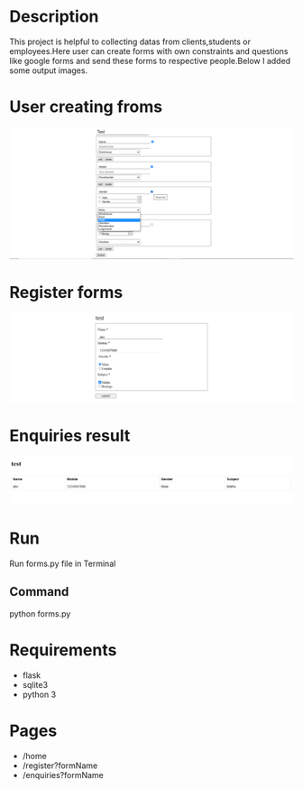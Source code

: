 # Description
This project is helpful to collecting datas from clients,students or employees.Here user can create forms with own constraints and questions like google forms and send these forms to respective people.Below I added some output images.

# User creating froms
![alt text](/outputImages/formImg.png)

# Register forms
![alt text](/outputImages/formregister.PNG)

# Enquiries result
![alt text](/outputImages/formenquiries.PNG)

# Run
Run forms.py file in Terminal
## Command
python forms.py

# Requirements
* flask
* sqlite3
* python 3

# Pages
* /home
* /register?formName
* /enquiries?formName
